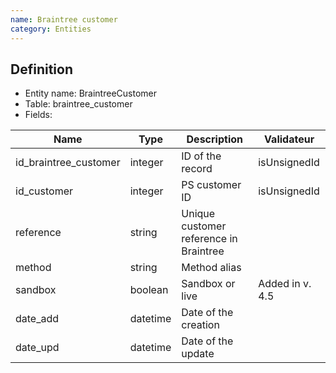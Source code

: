 ```yaml
---
name: Braintree customer
category: Entities
---
```


## Definition

* Entity name: BraintreeCustomer
* Table: braintree_customer
* Fields:

|Name|Type|Description|Validateur|
|------|------|------|------|
|id_braintree_customer|integer|ID of the record|isUnsignedId|
|id_customer|integer|PS customer ID|isUnsignedId|
|reference|string|Unique customer reference in Braintree|
|method|string|Method alias||
|sandbox|boolean|Sandbox or live|Added in v. 4.5|
|date_add|datetime|Date of the creation||
|date_upd|datetime|Date of the update||

 
